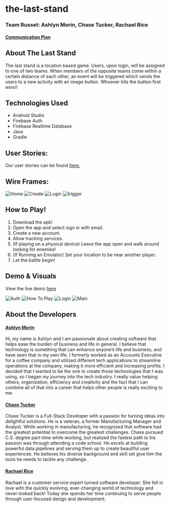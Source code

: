 
# the-last-stand

### Team Russet: Ashlyn Morin, Chase Tucker, Rachael Rice

#### [Communication Plan](https://docs.google.com/document/d/1MjJqKM6Q4LQendgLUOr_qiIXWtiAaey5yWjjK0XWaoI/edit?usp=sharing)

## About The Last Stand
The last stand is a location based game. Users, upon login, will be assigned to one of two teams. When members of the opposite teams come within a certain distance of each other, an event will be triggered which sends the users to a new activity with an image button. Whoever hits the button first wins!!

## Technologies Used
- Android Studio
- Firebase Auth
- Firebase Realtime Database
- Java
- Gradle

## User Stories:
Our user stories can be found [here.](https://trello.com/b/JDEHv6If/last-stand)

## Wire Frames:
![Home](/img/Main.PNG) ![Create](/img/CreateAccount.PNG)
![Login](/img/Login.PNG) ![trigger](/img/triggerPage.PNG)

## How to Play!
1. Download the apk!
2. Open the app and select sign in with email.
3. Create a new account.
4. Allow tracking services.
5. (If playing on a physical device) Leave the app open and walk around looking for enemies!
5. (If Running an Emulator) Set your location to be near another player.  
6. Let the battle begin!

## Demo & Visuals

View the live demo [here](https://youtu.be/7cLtrpC6jOo)

![Auth](/assets/auth.png) ![How To Play](/assets/how_to.png)
![Login](/assets/login.png) ![Main](/assets/main.png)


## About the Developers

#### [Ashlyn Morin](https://www.linkedin.com/in/ashlyn-morin/)
Hi, my name is Ashlyn and I am passionate about creating software that helps ease the burden of business and life in general. I believe that technology is something that can enhance anyone’s life and business, and have seen that in my own life. I formerly worked as an Accounts Executive for a coffee company and utilized different tech applications to streamline operations at the company, making it more efficient and increasing profits. I decided that I wanted to be the one to create those technologies that I was using, so I began my journey into the tech industry. I really value helping others, organization, efficiency and creativity and the fact that I can combine all of that into a career that helps other people is really exciting to me.

#### [Chase Tucker](https://www.linkedin.com/in/chaseatucker/)
Chase Tucker is a Full-Stack Developer with a passion for turning ideas into delightful solutions. He is a veteran, a former Manufacturing Manager and Analyst. While working in manufacturing, he recognized that software had the greatest potential to overcome the greatest challenges. Chase pursued C.S. degree part-time while working, but realized the fastest path to his passion was through attending a code school. He excels at building powerful data pipelines and serving them up to create beautiful user experiences. He believes his diverse background and skill set give him the tools he needs to tackle any challenge.

#### [Rachael Rice](https://www.linkedin.com/in/rachaelnrice/)
Rachael is a customer service expert turned software developer. She fell in love with the quickly evolving, ever-changing world of technology and never looked back! Today she spends her time continuing to serve people through user-focused design and development.
